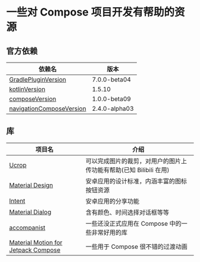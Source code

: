 # 一些对 Compose 项目开发有帮助的资源



## 官方依赖

|依赖名|版本|
|------|-----|
|[GradlePluginVersion](https://mvnrepository.com/artifact/com.android.tools.build/gradle?repo=google)|7.0.0-beta04|
|[kotlinVersion](https://github.com/JetBrains/kotlin/releases)|1.5.10|
|[composeVersion](https://developer.android.com/jetpack/androidx/releases/compose)|1.0.0-beta09|
|[navigationComposeVersion](https://developer.android.com/jetpack/androidx/releases/navigation)|2.4.0-alpha03|


## 库

| 项目名 | 介绍 |
| -------|------|
|[Ucrop](https://github.com/Yalantis/uCrop) | 可以完成图片的裁剪，对用户的图片上传功能有帮助(已知 Bilibili 在用)
|[Material Design](https://material.io/design) | 安卓应用的设计标准，内涵丰富的图标按钮资源
|[Intent](https://developer.android.com/training/sharing/send?hl=zh-cn#kotlin) | 安卓应用的分享功能
|[Material Dialog](https://github.com/afollestad/material-dialogs) | 含有颜色、时间选择对话框等等
|[accompanist](https://github.com/google/accompanist) | 一些还没正式应用在 Compose 中的一些非常好用的库
|[Material Motion for Jetpack Compose](https://github.com/fornewid/material-motion-compose) | 一些用于 Compose 很不错的过渡动画
